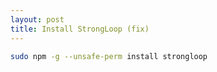 ```yaml
---
layout: post
title: Install StrongLoop (fix)
---
```


```bash
sudo npm -g --unsafe-perm install strongloop
```